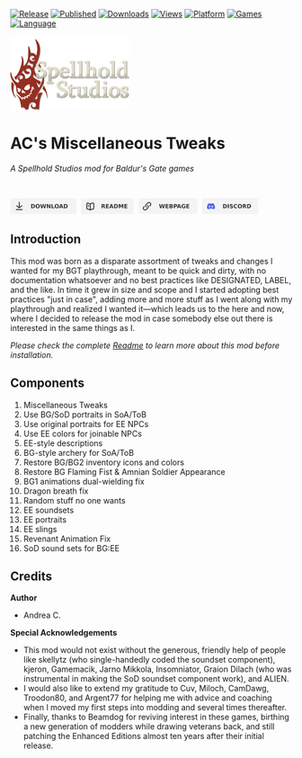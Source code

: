 [![Release](https://img.shields.io/github/v/release/Spellhold-Studios/AC-Miscellaneous-Tweaks?include_prereleases&color=%2392403a)](https://github.com/Spellhold-Studios/AC-Miscellaneous-Tweaks/releases/latest)
[![Published](https://img.shields.io/github/release-date/Spellhold-Studios/AC-Miscellaneous-Tweaks?display_date=published_at&label=published&color=%2392403a)](https://github.com/Spellhold-Studios/AC-Miscellaneous-Tweaks/releases/latest)
[![Downloads](https://img.shields.io/github/downloads/Spellhold-Studios/AC-Miscellaneous-Tweaks/total?color=%2392403a)](https://github.com/Spellhold-Studios/AC-Miscellaneous-Tweaks/releases)
[![Views](https://badges.pufler.dev/visits/Spellhold-Studios/AC-Miscellaneous-Tweaks?label=views&color=%2392403a)](https://github.com/Spellhold-Studios/AC-Miscellaneous-Tweaks/releases)
[![Platform](https://img.shields.io/badge/platform-Windows%20%a0%20macOS%20%a0%20Linux%20%a0%20Project%20Infinity-%2392403a)](https://github.com/Spellhold-Studios/AC-Miscellaneous-Tweaks/releases)
[![Games](https://img.shields.io/badge/games-BG2%20%a0%20BGT%20%a0%20BG%3AEE%20%a0%20SoD%20%a0%20BG2%3AEE%20%a0%20EET-%2392403a)](https://github.com/Spellhold-Studios/AC-Miscellaneous-Tweaks/releases)
[![Language](https://img.shields.io/badge/language-en-%2392403a)](https://github.com/Spellhold-Studios/AC-Miscellaneous-Tweaks/releases)

<!--
Badges white space separator: %20%a0%20
Badges ":" (colon) symbol: %3A
Badges "-" (hyphen) symbol: --
Games full list: BG1 BG2 BGT BG%3AEE SoD BG2%3AEE EET IWD1 IWD2 IWD%3AEE PST PST%3AEE
IETF language tags: https://spellhold-studios.github.io/readmes/template-basic/ietf-lang-tags.pdf
Why some badges update slowly: https://github.com/pujux/badge-it/issues/78
-->

<picture>
  <source media="(prefers-color-scheme: dark)" srcset="https://raw.githubusercontent.com/Spellhold-Studios/Spellhold-Studios.github.io/main/assets/images/shs-corner-logo.svg" />
  <source media="(prefers-color-scheme: light)" srcset="https://raw.githubusercontent.com/Spellhold-Studios/Spellhold-Studios.github.io/main/assets/images/shs-corner-logo.svg" />
  <img alt="SHS logo" src="https://raw.githubusercontent.com/Spellhold-Studios/Spellhold-Studios.github.io/main/assets/images/shs-corner-logo.svg" width="212" height="132">
</picture>

# AC's Miscellaneous Tweaks

*A Spellhold Studios mod for Baldur's Gate games*

<br>

[<img alt="Download" src="https://raw.githubusercontent.com/Spellhold-Studios/Spellhold-Studios.github.io/main/assets/buttons/download.svg" height="28">](https://github.com/Spellhold-Studios/AC-Miscellaneous-Tweaks/releases/latest)&nbsp;
[<img alt="Readme" src="https://raw.githubusercontent.com/Spellhold-Studios/Spellhold-Studios.github.io/main/assets/buttons/readme.svg" height="28">](https://spellhold-studios.github.io/readmes/ac-miscellaneous-tweaks/readme.txt)&nbsp;
[<img alt="Webpage" src="https://raw.githubusercontent.com/Spellhold-Studios/Spellhold-Studios.github.io/main/assets/buttons/webpage.svg" height="28">](https://spellhold-studios.github.io/)&nbsp;
[<img alt="Discord" src="https://raw.githubusercontent.com/Spellhold-Studios/Spellhold-Studios.github.io/main/assets/buttons/discord-blue.svg" height="28">](https://discord.gg/pE2Njbdb2a)

## Introduction

This mod was born as a disparate assortment of tweaks and changes I wanted for my BGT playthrough, meant to be quick and dirty, with no documentation whatsoever and no best practices like DESIGNATED, LABEL, and the like. In time it grew in size and scope and I started adopting best practices "just in case", adding more and more stuff as I went along with my playthrough and realized I wanted it—which leads us to the here and now, where I decided to release the mod in case somebody else out there is interested in the same things as I.

*Please check the complete [Readme](https://spellhold-studios.github.io/readmes/ac-miscellaneous-tweaks/readme.txt) to learn more about this mod before installation.*

## Components

1. Miscellaneous Tweaks
2. Use BG/SoD portraits in SoA/ToB
3. Use original portraits for EE NPCs
4. Use EE colors for joinable NPCs
5. EE-style descriptions
6. BG-style archery for SoA/ToB
7. Restore BG/BG2 inventory icons and colors
8. Restore BG Flaming Fist & Amnian Soldier Appearance
9. BG1 animations dual-wielding fix
10. Dragon breath fix
11. Random stuff no one wants
12. EE soundsets
13. EE portraits
14. EE slings
15. Revenant Animation Fix
16. SoD sound sets for BG:EE

## Credits

<!-- double space after each credits **Heading** if you don't need lists -->

**Author**  

- Andrea C.

**Special Acknowledgements**  

- This mod would not exist without the generous, friendly help of people like skellytz (who single-handedly coded the soundset component), kjeron, Gamemacik, Jarno Mikkola, Insomniator, Graion Dilach (who was instrumental in making the SoD soundset component work), and ALIEN.
- I would also like to extend my gratitude to Cuv, Miloch, CamDawg, Troodon80, and Argent77 for helping me with advice and coaching when I moved my first steps into modding and several times thereafter.
- Finally, thanks to Beamdog for reviving interest in these games, birthing a new generation of modders while drawing veterans back, and still patching the Enhanced Editions almost ten years after their initial release. 
